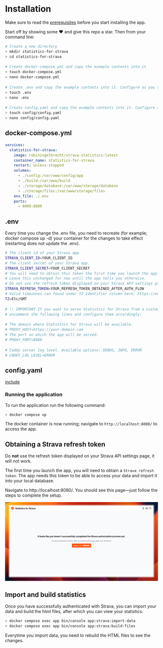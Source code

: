 # Installation

<div class="alert info">
    Make sure to read the <a href="/#/getting-started/prerequisites">prerequisites</a> before you start installing the app.
</div>

Start off by showing some :heart: and give this repo a star. Then from your command line:

```bash
# Create a new directory
> mkdir statistics-for-strava
> cd statistics-for-strava

# Create docker-compose.yml and copy the example contents into it
> touch docker-compose.yml
> nano docker-compose.yml

# Create .env and copy the example contents into it. Configure as you see fit
> touch .env
> nano .env

# Create config.yaml and copy the example contents into it. Configure as you see fit
> touch config/config.yaml
> nano config/config.yaml
```

## docker-compose.yml

```yml
services:
  statistics-for-strava:
    image: robiningelbrecht/strava-statistics:latest
    container_name: statistics-for-strava
    restart: unless-stopped
    volumes:
      - ./config:/var/www/config/app
      - ./build:/var/www/build
      - ./storage/database:/var/www/storage/database
      - ./storage/files:/var/www/storage/files
    env_file: ./.env
    ports:
      - 8080:8080
```

## .env

<div class="alert important">
    Every time you change the .env file, you need to recreate (for example; docker compose up -d) your container for the changes to take effect (restarting does not update the .env).
</div>

```bash
# The client id of your Strava app.
STRAVA_CLIENT_ID=YOUR_CLIENT_ID
# The client secret of your Strava app.
STRAVA_CLIENT_SECRET=YOUR_CLIENT_SECRET
# You will need to obtain this token the first time you launch the app. 
# Leave this unchanged for now until the app tells you otherwise.
# Do not use the refresh token displayed on your Strava API settings page, it will not work.
STRAVA_REFRESH_TOKEN=YOUR_REFRESH_TOKEN_OBTAINED_AFTER_AUTH_FLOW
# Valid timezones can found under TZ Identifier column here: https://en.wikipedia.org/wiki/List_of_tz_database_time_zones#List
TZ=Etc/GMT

# !! IMPORTANT If you want to serve Statistics for Strava from a custom domain (not localhost), 
# uncomment the following lines and configure them accordingly:

# The domain where Statistics for Strava will be available.
# PROXY_HOST=https://your-domain.com
# The port on which the app will be served.
# PROXY_PORT=8080

# Caddy server log level. Available options: DEBUG, INFO, ERROR
# CADDY_LOG_LEVEL=ERROR
```

## config.yaml

[include](../configuration/config-yaml-example.md ':include')

### Running the application

To run the application run the following command:

```bash
> docker compose up
```

The docker container is now running; navigate to `http://localhost:8080/` to access the app.

## Obtaining a Strava refresh token

<div class="alert danger">
Do <strong>not</strong> use the refresh token displayed on your Strava API settings page, it will not work.
</div>

The first time you launch the app, you will need to obtain a `Strava refresh token`.
The app needs this token to be able to access your data and import it into your local database.

Navigate to http://localhost:8080/.
You should see this page—just follow the steps to complete the setup.

![Strava Authorization](../assets/images/strava-oauth.png)

## Import and build statistics

Once you have successfully authenticated with Strava, you can import your data and build the html files,
after which you can view your statistics.

```bash
> docker compose exec app bin/console app:strava:import-data
> docker compose exec app bin/console app:strava:build-files
```

<div class="alert important">
Everytime you import data, you need to rebuild the HTML files to see the changes.
</div>
